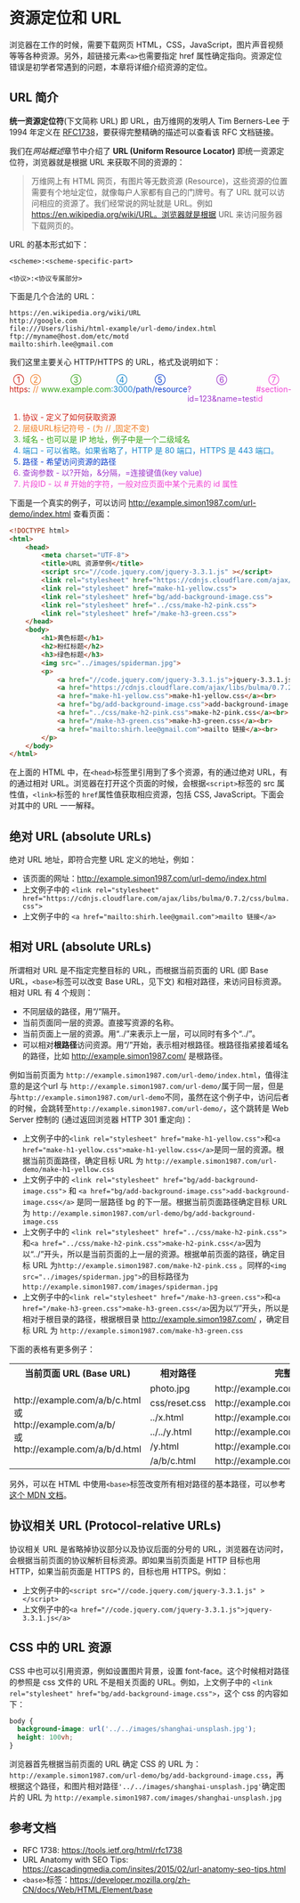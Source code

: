 # 资源定位和 URL

浏览器在工作的时候，需要下载网页 HTML，CSS，JavaScript，图片声音视频等等各种资源。另外，超链接元素`<a>`也需要指定 href 属性确定指向。资源定位错误是初学者常遇到的问题，本章将详细介绍资源的定位。

## URL 简介

**统一资源定位符**(下文简称 URL) 即 URL，由万维网的发明人 Tim Berners-Lee 于 1994 年定义在 [RFC1738](https://tools.ietf.org/html/rfc1738)，要获得完整精确的描述可以查看该 RFC 文档链接。

我们在*网站概述*章节中介绍了 **URL (Uniform Resource Locator)** 即统一资源定位符，浏览器就是根据 URL 来获取不同的资源的：

> 万维网上有 HTML 网页，有图片等无数资源 (Resource)，这些资源的位置需要有个地址定位，就像每户人家都有自己的门牌号。有了 URL 就可以访问相应的资源了。我们经常说的网址就是 URL。例如 https://en.wikipedia.org/wiki/URL。浏览器就是根据 URL 来访问服务器下载网页的。

URL 的基本形式如下：

```
<scheme>:<scheme-specific-part>
```

```
<协议>:<协议专属部分>
```

下面是几个合法的 URL：

```
https://en.wikipedia.org/wiki/URL
http://google.com
file:///Users/lishi/html-example/url-demo/index.html
ftp://myname@host.dom/etc/motd
mailto:shirh.lee@gmail.com
```

我们这里主要关心 HTTP/HTTPS 的 URL，格式及说明如下：

<div style="display: flex; justify-content: flex-start">
  <span style="display: flex; flex-direction: column; align-items: center; color: #cf2015"><span>①</span><span>https</span></span>
  <span style="display: flex; flex-direction: column; align-items: center;"><span>&nbsp;</span><span>:</span></span>
  <span style="display: flex; flex-direction: column; align-items: center; color: #f17b21"><span>②</span>//</span>
  <span style="display: flex; flex-direction: column; align-items: center; color: #38a41b"><span>③</span>www.example.com</span>
  <span style="display: flex; flex-direction: column; align-items: center; color: #1587cc"><span>④</span>:3000</span>
  <span style="display: flex; flex-direction: column; align-items: center; color: #0b3ecc"><span>⑤</span>/path/resource</span>
  <span style="display: flex; flex-direction: column; align-items: center; color: #9e37cc"><span>⑥</span>?id=123&amp;name=test</span>
  <span style="display: flex; flex-direction: column; align-items: center; color: #f242d4"><span>⑦</span>#section-id</span>
</div>
<ol>
<li style="color: #cf2015">协议 - 定义了如何获取资源</li>
<li style="color: #f17b21">层级URL标记符号 - (为 // ,固定不变)</li>
<li style="color: #38a41b">域名 - 也可以是 IP 地址，例子中是一个二级域名</li>
<li style="color: #1587cc">端口 - 可以省略。如果省略了，HTTP 是 80 端口，HTTPS 是 443 端口。</li>
<li style="color: #0b3ecc">路径 - 希望访问资源的路径</li>
<li style="color: #9e37cc">查询参数 - 以?开始，&amp;分隔，=连接键值(key value)</li>
<li style="color: #f242d4">片段ID - 以 # 开始的字符，一般对应页面中某个元素的 id 属性</li>
</ol>

下面是一个真实的例子，可以访问 http://example.simon1987.com/url-demo/index.html 查看页面：

```html
<!DOCTYPE html>
<html>
    <head>
        <meta charset="UTF-8">
        <title>URL 资源举例</title>
        <script src="//code.jquery.com/jquery-3.3.1.js" ></script>
        <link rel="stylesheet" href="https://cdnjs.cloudflare.com/ajax/libs/bulma/0.7.2/css/bulma.css">
        <link rel="stylesheet" href="make-h1-yellow.css">
        <link rel="stylesheet" href="bg/add-background-image.css">
        <link rel="stylesheet" href="../css/make-h2-pink.css">
        <link rel="stylesheet" href="/make-h3-green.css">
    </head>
    <body>
        <h1>黄色标题</h1>
        <h2>粉红标题</h2>
        <h3>绿色标题</h3>
        <img src="../images/spiderman.jpg">
        <p>
            <a href="//code.jquery.com/jquery-3.3.1.js">jquery-3.3.1.js</a><br>
            <a href="https://cdnjs.cloudflare.com/ajax/libs/bulma/0.7.2/css/bulma.css">bulma.css</a><br>
            <a href="make-h1-yellow.css">make-h1-yellow.css</a><br>
            <a href="bg/add-background-image.css">add-background-image.css</a><br>
            <a href="../css/make-h2-pink.css">make-h2-pink.css</a><br>
            <a href="/make-h3-green.css">make-h3-green.css</a><br>
            <a href="mailto:shirh.lee@gmail.com">mailto 链接</a><br>
        </p>
    </body>
</html>
```

在上面的 HTML 中，在`<head>`标签里引用到了多个资源，有的通过绝对 URL，有的通过相对 URL。浏览器在打开这个页面的时候，会根据`<script>`标签的 src 属性值，`<link>`标签的 `href`属性值获取相应资源，包括 CSS, JavaScript。下面会对其中的 URL 一一解释。

## 绝对 URL (absolute URLs)

绝对 URL 地址，即符合完整 URL 定义的地址，例如：

- 该页面的网址：http://example.simon1987.com/url-demo/index.html
- 上文例子中的 `<link rel="stylesheet" href="https://cdnjs.cloudflare.com/ajax/libs/bulma/0.7.2/css/bulma.css">`
- 上文例子中的 `<a href="mailto:shirh.lee@gmail.com">mailto 链接</a>`

## 相对 URL (absolute URLs)

所谓相对 URL 是不指定完整目标的 URL，而根据当前页面的 URL (即 Base URL，`<base>`标签可以改变 Base URL，见下文) 和相对路径，来访问目标资源。相对 URL 有 4 个规则：

- 不同层级的路径，用“/”隔开。
- 当前页面同一层的资源。直接写资源的名称。
- 当前页面上一层的资源。用“../”来表示上一层，可以同时有多个“../”。
- 可以相对**根路径**访问资源。用“/”开始，表示相对根路径。根路径指紧接着域名的路径，比如 http://example.simon1987.com/ 是根路径。

例如当前页面为 `http://example.simon1987.com/url-demo/index.html`，值得注意的是这个url 与 `http://example.simon1987.com/url-demo/`属于同一层，但是与`http://example.simon1987.com/url-demo`不同，虽然在这个例子中，访问后者的时候，会跳转至`http://example.simon1987.com/url-demo/`，这个跳转是 Web Server 控制的 (通过返回浏览器 HTTP 301 重定向)：

- 上文例子中的`<link rel="stylesheet" href="make-h1-yellow.css">`和`<a href="make-h1-yellow.css">make-h1-yellow.css</a>`是同一层的资源。根据当前页面路径，确定目标 URL 为 `http://example.simon1987.com/url-demo/make-h1-yellow.css`
- 上文例子中的 `<link rel="stylesheet" href="bg/add-background-image.css">` 和 `<a href="bg/add-background-image.css">add-background-image.css</a>` 是同一层路径 bg 的下一层。根据当前页面路径确定目标 URL 为 `http://example.simon1987.com/url-demo/bg/add-background-image.css`
- 上文例子中的 `<link rel="stylesheet" href="../css/make-h2-pink.css">`和`<a href="../css/make-h2-pink.css">make-h2-pink.css</a>`因为以“../”开头，所以是当前页面的上一层的资源。根据单前页面的路径，确定目标 URL 为`http://example.simon1987.com/make-h2-pink.css` 。同样的`<img src="../images/spiderman.jpg">`的目标路径为`http://example.simon1987.com/images/spiderman.jpg`
- 上文例子中的`<link rel="stylesheet" href="/make-h3-green.css">`和`<a href="/make-h3-green.css">make-h3-green.css</a>`因为以“/”开头，所以是相对于根目录的路径，根据根目录 http://example.simon1987.com/ ，确定目标 URL 为 `http://example.simon1987.com/make-h3-green.css`

下面的表格有更多例子：

<table>
  <tr>
    <th>当前页面 URL (Base URL)</th>
    <th>相对路径</th>
    <th>完整 URL</th>
  </tr>
  <tr>
    <td rowspan="6" style="vertical-align:middle">http://example.com/a/b/c.html <br>或<br>http://example.com/a/b/<br>或<br>http://example.com/a/b/d.html</td>
    <td>photo.jpg</td>
    <td>http://example.com/a/b/photo.jpg</td>
  </tr>
  <tr>
    <td>css/reset.css</td>
    <td>http://example.com/a/b/css/reset.css</td>
  </tr>
  <tr>
    <td>../x.html</td>
    <td>http://example.com/a/x.html</td>
  </tr>
  <tr>
    <td>../../y.html</td>
    <td>http://example.com/y.html</td>
  </tr>
  <tr>
    <td>/y.html</td>
    <td>http://example.com/y.html</td>
  </tr>
  <tr>
    <td>/a/b/c.html</td>
    <td>http://example.com/a/b/c.html</td>
  </tr>
</table>

另外，可以在 HTML 中使用`<base>`标签改变所有相对路径的基本路径，可以参考[这个 MDN 文档](https://developer.mozilla.org/zh-CN/docs/Web/HTML/Element/base)。

## 协议相关 URL (Protocol-relative URLs)

协议相关 URL 是省略掉协议部分以及协议后面的分号的 URL，浏览器在访问时，会根据当前页面的协议解析目标资源。即如果当前页面是 HTTP 目标也用 HTTP，如果当前页面是 HTTPS 的，目标也用 HTTPS。例如：

- 上文例子中的`<script src="//code.jquery.com/jquery-3.3.1.js" ></script>`
- 上文例子中的`<a href="//code.jquery.com/jquery-3.3.1.js">jquery-3.3.1.js</a>`

## CSS 中的 URL 资源

CSS 中也可以引用资源，例如设置图片背景，设置 font-face。这个时候相对路径的参照是 css 文件的 URL 不是相关页面的 URL。例如，上文例子中的 `<link rel="stylesheet" href="bg/add-background-image.css">`，这个 css 的内容如下：

```css
body {
  background-image: url('../../images/shanghai-unsplash.jpg');
  height: 100vh;
}
```

浏览器首先根据当前页面的 URL 确定 CSS 的 URL 为：`http://example.simon1987.com/url-demo/bg/add-background-image.css`，再根据这个路径，和图片相对路径`'../../images/shanghai-unsplash.jpg'`确定图片的 URL 为 `http://example.simon1987.com/images/shanghai-unsplash.jpg`

## 参考文档

- RFC 1738: https://tools.ietf.org/html/rfc1738
- URL Anatomy with SEO Tips: https://cascadingmedia.com/insites/2015/02/url-anatomy-seo-tips.html
- `<base>`标签：https://developer.mozilla.org/zh-CN/docs/Web/HTML/Element/base